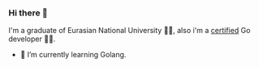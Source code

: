 ### Hi there 👋

I'm a graduate of Eurasian National University 👨‍🎓, also i'm a [certified](https://alem.school/certificates/alumni/muratovdias) Go developer 👨‍💻.
- 🌱 I’m currently learning Golang.
<!--
**muratovdias/muratovdias** is a ✨ _special_ ✨ repository because its `README.md` (this file) appears on your GitHub profile.

Here are some ideas to get you started:

- 🔭 I’m currently working on ...
- 🌱 I’m currently learning ...
- 👯 I’m looking to collaborate on ...
- 🤔 I’m looking for help with ...
- 💬 Ask me about ...
- 📫 How to reach me: ...
- 😄 Pronouns: ...
- ⚡ Fun fact: ...
-->

